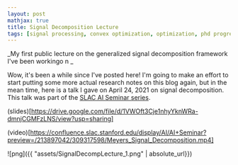 ```yaml
---
layout: post
mathjax: true
title: Signal Decomposition Lecture
tags: [signal processing, convex optimization, optimization, phd progress]
---
```


_My first public lecture on the generalized signal decomposition framework I've been workingo n _

<style>
.tablelines table, .tablelines td, .tablelines th {
        border: 1px solid black;
        padding: 10px;
        }
</style>

Wow, it's been a while since I've posted here! I'm going to make an effort to start putting some more actual research notes on this blog again, but in the mean time, here is a talk I gave on April 24, 2021 on signal decomposition. This talk was part of the [SLAC AI Seminar series](https://ml.slac.stanford.edu/ai-seminar).

(slides)[https://drive.google.com/file/d/1VWOft3Cje1nhyYknWRa-dmnjCGMFzLNS/view?usp=sharing]

(video)[https://confluence.slac.stanford.edu/display/AI/AI+Seminar?preview=/213897042/309317598/Meyers_Signal_Decomposition.mp4]

![png]({{ "assets/SignalDecompLecture_1.png" | absolute_url}})